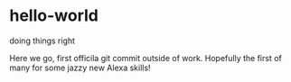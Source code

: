 # hello-world
doing things right

Here we go, first officila git commit outside of work. Hopefully the first of many for some jazzy new Alexa skills!
